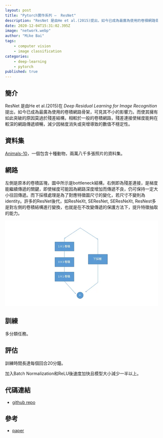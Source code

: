 ```yaml
---
layout: post
title: "Pytorch實作系列 —  ResNet"
description: "ResNet 是由He et al.(2015)提出，如今已成為最廣為使用的卷積網路骨架，可見其不小的影響力。而使其擁有如此突破的原因莫過於殘差結構，相較於一般的卷積網路，殘差連接使梯度能夠在較深的網路傳遞順暢，減少因梯度消失或突增導致的數值不穩定性。"
date: 2020-12-04T15:31:02.395Z
image: "network.webp"
author: "Mike Bai"
tags:
    - computer vision
    - image classification
categories:
    - deep-learning
    - pytorch
published: true
---
```


## 簡介

ResNet 是由He et al.(2015)在 *Deep Residual Learning for Image Recognition* 提出，如今已成為最廣為使用的卷積網路骨架，可見其不小的影響力。而使其擁有如此突破的原因莫過於殘差結構，相較於一般的卷積網路，殘差連接使梯度能夠在較深的網路傳遞順暢，減少因梯度消失或突增導致的數值不穩定性。

## 資料集

[Animals-10](https://www.kaggle.com/alessiocorrado99/animals10)，一個包含十種動物，兩萬八千多張照片的資料集。

## 網路

左側是原本的卷積區塊，圖中所示是bottleneck結構，右側即為殘差連接，是梯度能繼續傳遞的關鍵，即使梯度可能因為網路深度增加而傳遞不良，仍可保持一定大小往回傳遞。而下採樣處理是為了對應特徵圖尺寸的變化，若尺寸不變則為identity。許多的ResNet後代，如ResNeXt, SEResNet, SEResNeXt, ResNest多是對左側的卷積結構進行變換，也就是在不改變傳遞的保護方法下，提升特徵抽取的能力。

![網路](network.webp)

## 訓練

多分類任務。

## 評估

訓練時間長達每個回合20分鐘。

加入Batch Normalization和ReLU後速度加快且模型大小減少一半以上。

## 代碼連結

* [github repo](https://github.com/gitE0Z9/classical-network-series)

## 參考

* [paper](https://arxiv.org/abs/1512.03385)
